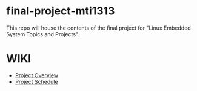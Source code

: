 # final-project-mti1313
This repo will house the contents of the final project for "Linux Embedded System Topics and Projects".

# WIKI
- [Project Overview](https://github.com/cu-ecen-aeld/final-project-mti1313/wiki/Project-Overview)
- [Project Schedule](https://github.com/users/mti1313/projects/1)
